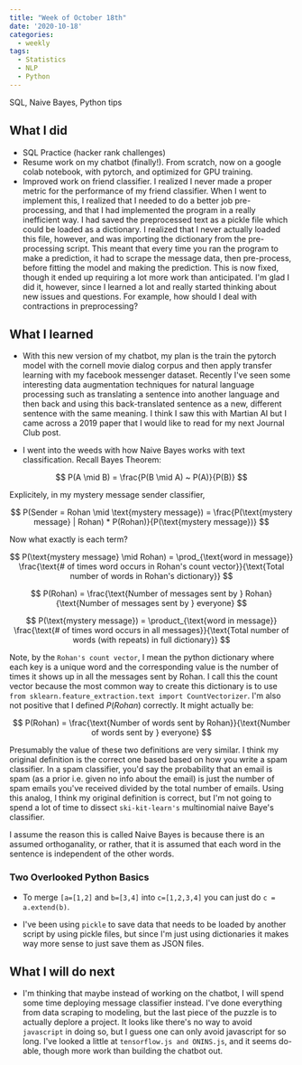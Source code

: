 ```yaml
---
title: "Week of October 18th"
date: '2020-10-18'
categories:
  - weekly
tags:
  - Statistics
  - NLP
  - Python
---
```


SQL, Naive Bayes, Python tips

## What I did

- SQL Practice (hacker rank challenges)
- Resume work on my chatbot (finally!). From scratch, now on a google colab notebook, with pytorch, and optimized for GPU training.
- Improved work on friend classifier. I realized I never made a proper metric for the performance of my friend classifier. When I went to implement this, I realized that I needed to do a better job pre-processing, and that I had implemented the program in a really inefficient way. I had saved the preprocessed text as a pickle file which could be loaded as a dictionary. I realized that I never actually loaded this file, however, and was importing the dictionary from the pre-processing script. This meant that every time you ran the program to make a prediction, it had to scrape the message data, then pre-process, before fitting the model and making the prediction. This is now fixed, though it ended up requiring a lot more work than anticipated. I'm glad I did it, however, since I learned a lot and really started thinking about new issues and questions. For example, how should I deal with contractions in preprocessing?

## What I learned

- With this new version of my chatbot, my plan is the train the pytorch model with the cornell movie dialog corpus and then apply transfer learning with my facebook messenger dataset. Recently I've seen some interesting data augmentation techniques for natural language processing such as translating a sentence into another language and then back and using this back-translated sentence as a new, different sentence with the same meaning. I think I saw this with Martian AI but I came across a 2019 paper that I would like to read for my next Journal Club post.

- I went into the weeds with how Naive Bayes works with text classification. Recall Bayes Theorem:

$$
P(A \mid B) = \frac{P(B \mid A) ~ P(A)}{P(B)}
$$

Explicitely, in my mystery message sender classifier,

$$
P(Sender = Rohan \mid \text{mystery message}) = \frac{P(\text{mystery message} | Rohan) * P(Rohan)}{P(\text{mystery message})}
$$

Now what exactly is each term?

$$
P(\text{mystery message} \mid Rohan) = \prod_{\text{word in message}} \frac{\text{# of times word occurs in Rohan's count vector}}{\text{Total number of words in Rohan's dictionary}}
$$
  
$$
P(Rohan) = \frac{\text{Number of messages sent by } Rohan}{\text{Number of messages sent by } everyone}
$$
  
$$
P(\text{mystery message}) = \product_{\text{word in message}} \frac{\text{# of times word occurs in all messages}}{\text{Total number of words (with repeats) in full dictionary}}
$$

Note, by the `Rohan's count vector`, I mean the python dictionary where each key is a unique word and the corresponding value is the number of times it shows up in all the messages sent by Rohan. I call this the count vector because the most common way to create this dictionary is to use `from sklearn.feature_extraction.text import CountVectorizer`. I'm also not positive that I defined $P(Rohan)$ correctly. It might actually be:

$$
P(Rohan) = \frac{\text{Number of words sent by Rohan}}{\text{Number of words sent by } everyone}
$$

Presumably the value of these two definitions are very similar. I think my original definition is the correct one based based on how you write a spam classifier. In a spam classifier, you'd say the probability that an email is spam (as a prior i.e. given no info about the email) is just the number of spam emails you've received divided by the total number of emails. Using this analog, I think my original definition is correct, but I'm not going to spend a lot of time to dissect `ski-kit-learn's` multinomial naive Baye's classifier.

I assume the reason this is called Naive Bayes is because there is an assumed orthoganality, or rather, that it is assumed that each word in the sentence is independent of the other words.

### Two Overlooked Python Basics
  
- To merge `[a=[1,2]` and `b=[3,4]` into `c=[1,2,3,4]` you can just do `c = a.extend(b)`.

- I've been using `pickle` to save data that needs to be loaded by another script by using pickle files, but since I'm just using dictionaries it makes way more sense to just save them as JSON files.

## What I will do next

- I'm thinking that maybe instead of working on the chatbot, I will spend some time deploying message classifier instead. I've done everything from data scraping to modeling, but the last piece of the puzzle is to actually deplore a project. It looks like there's no way to avoid `javascript` in doing so, but I guess one can only avoid javascript for so long. I've looked a little at `tensorflow.js and ONINS.js`, and it seems do-able, though more work than building the chatbot out.

